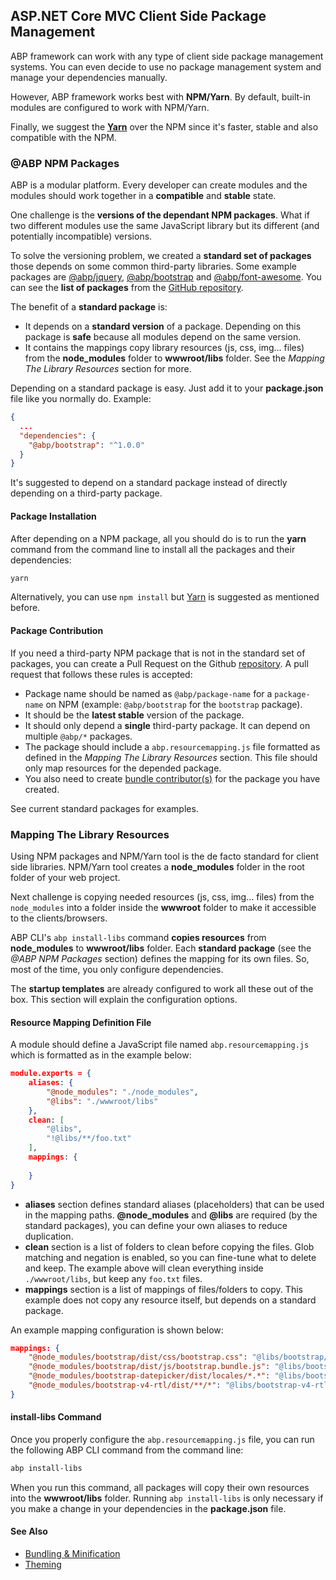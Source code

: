 
## ASP.NET Core MVC Client Side Package Management

ABP framework can work with any type of client side package management systems. You can even decide to use no package management system and manage your dependencies manually.

However, ABP framework works best with **NPM/Yarn**. By default, built-in modules are configured to work with NPM/Yarn.

Finally, we suggest the [**Yarn**](https://classic.yarnpkg.com/) over the NPM since it's faster, stable and also compatible with the NPM.

### @ABP NPM Packages

ABP is a modular platform. Every developer can create modules and the modules should work together in a **compatible** and **stable** state.

One challenge is the **versions of the dependant NPM packages**. What if two different modules use the same JavaScript library but its different (and potentially incompatible) versions.

To solve the versioning problem, we created a **standard set of packages** those depends on some common third-party libraries. Some example packages are [@abp/jquery](https://www.npmjs.com/package/@abp/jquery), [@abp/bootstrap](https://www.npmjs.com/package/@abp/bootstrap) and [@abp/font-awesome](https://www.npmjs.com/package/@abp/font-awesome). You can see the **list of packages** from the [GitHub repository](https://github.com/volosoft/abp/tree/master/npm/packs).

The benefit of a **standard package** is:

* It depends on a **standard version** of a package. Depending on this package is **safe** because all modules depend on the same version.
* It contains the mappings copy library resources (js, css, img... files) from the **node_modules** folder to **wwwroot/libs** folder. See the *Mapping The Library Resources* section for more.

Depending on a standard package is easy. Just add it to your **package.json** file like you normally do. Example:

```json
{
  ...
  "dependencies": {
    "@abp/bootstrap": "^1.0.0"
  }
}
```

It's suggested to depend on a standard package instead of directly depending on a third-party package.

#### Package Installation

After depending on a NPM package, all you should do is to run the **yarn** command from the command line to install all the packages and their dependencies:

```bash
yarn
```

Alternatively, you can use `npm install` but [Yarn](https://classic.yarnpkg.com/) is suggested as mentioned before.

#### Package Contribution

If you need a third-party NPM package that is not in the standard set of packages, you can create a Pull Request on the Github [repository](https://github.com/volosoft/abp). A pull request that follows these rules is accepted:

* Package name should be named as `@abp/package-name` for a `package-name` on NPM (example: `@abp/bootstrap` for the `bootstrap` package).
* It should be the **latest stable** version of the package.
* It should only depend a **single** third-party package. It can depend on multiple `@abp/*` packages.
* The package should include a `abp.resourcemapping.js` file formatted as defined in the *Mapping The Library Resources* section. This file should only map resources for the depended package.
* You also need to create [bundle contributor(s)](Bundling-Minification.md) for the package you have created.

See current standard packages for examples.

### Mapping The Library Resources

Using NPM packages and NPM/Yarn tool is the de facto standard for client side libraries. NPM/Yarn tool creates a **node_modules** folder in the root folder of your web project. 

Next challenge is copying needed resources (js, css, img... files) from the `node_modules` into a folder inside the **wwwroot** folder to make it accessible to the clients/browsers.

ABP CLI's `abp install-libs` command **copies resources** from **node_modules** to **wwwroot/libs** folder. Each **standard package** (see the *@ABP NPM Packages* section) defines the mapping for its own files. So, most of the time, you only configure dependencies.

The **startup templates** are already configured to work all these out of the box. This section will explain the configuration options.

#### Resource Mapping Definition File

A module should define a JavaScript file named `abp.resourcemapping.js` which is formatted as in the example below:

```json
module.exports = {
    aliases: {
        "@node_modules": "./node_modules",
        "@libs": "./wwwroot/libs"
    },
    clean: [
        "@libs",
        "!@libs/**/foo.txt"
    ],
    mappings: {
        
    }
}
```

* **aliases** section defines standard aliases (placeholders) that can be used in the mapping paths. **@node_modules** and **@libs** are required (by the standard packages), you can define your own aliases to reduce duplication.
* **clean** section is a list of folders to clean before copying the files. Glob matching and negation is enabled, so you can fine-tune what to delete and keep. The example above will clean everything inside `./wwwroot/libs`, but keep any `foo.txt` files.
* **mappings** section is a list of mappings of files/folders to copy. This example does not copy any resource itself, but depends on a standard package.

An example mapping configuration is shown below:

```json
mappings: {
    "@node_modules/bootstrap/dist/css/bootstrap.css": "@libs/bootstrap/css/",
    "@node_modules/bootstrap/dist/js/bootstrap.bundle.js": "@libs/bootstrap/js/",
    "@node_modules/bootstrap-datepicker/dist/locales/*.*": "@libs/bootstrap-datepicker/locales/",
    "@node_modules/bootstrap-v4-rtl/dist/**/*": "@libs/bootstrap-v4-rtl/dist/"
}
```

#### install-libs Command

Once you properly configure the `abp.resourcemapping.js` file, you can run the following ABP CLI command from the command line:

````bash
abp install-libs
````

When you run this command, all packages will copy their own resources into the **wwwroot/libs** folder. Running `abp install-libs` is only necessary if you make a change in your dependencies in the **package.json** file.

#### See Also

* [Bundling & Minification](Bundling-Minification.md)
* [Theming](Theming.md)
